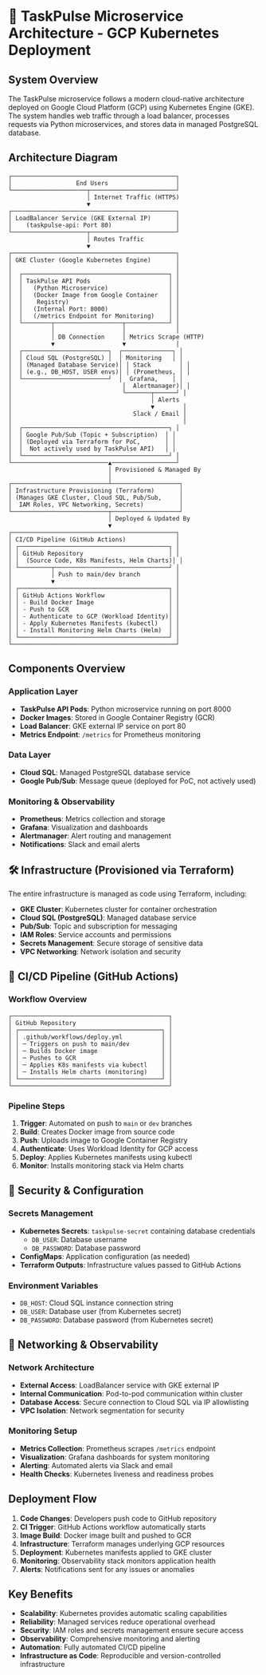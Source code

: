 # 🧠 TaskPulse Microservice Architecture - GCP Kubernetes Deployment

## System Overview

The TaskPulse microservice follows a modern cloud-native architecture deployed on Google Cloud Platform (GCP) using Kubernetes Engine (GKE). The system handles web traffic through a load balancer, processes requests via Python microservices, and stores data in managed PostgreSQL database.

## Architecture Diagram

```
┌──────────────────────────────────────────────┐
│                  End Users                   │
└─────────────────────┬────────────────────────┘
                      │ Internet Traffic (HTTPS)
                      ▼
┌──────────────────────────────────────────────┐
│ LoadBalancer Service (GKE External IP)       │
│    (taskpulse-api: Port 80)                  │
└─────────────────────┬────────────────────────┘
                      │ Routes Traffic
                      ▼
┌──────────────────────────────────────────────┐
│ GKE Cluster (Google Kubernetes Engine)       │
│                                              │
│  ┌─────────────────────────────────────────┐ │
│  │ TaskPulse API Pods                      │ │
│  │   (Python Microservice)                 │ │
│  │   (Docker Image from Google Container   │ │
│  │    Registry)                            │ │
│  │   (Internal Port: 8000)                 │ │
│  │   (/metrics Endpoint for Monitoring)    │ │
│  └────────┬───────────────────┬────────────┘ │
│           │                   │              │
│           │ DB Connection     │ Metrics Scrape (HTTP)
│           ▼                   ▼              │
│  ┌────────────────────────┐  ┌──────────────┐ │
│  │ Cloud SQL (PostgreSQL) │  │ Monitoring   │ │
│  │ (Managed Database Service)│ │ Stack        │ │
│  │ (e.g., DB_HOST, USER envs)│ │ (Prometheus, │ │
│  └────────────────────────┘  │  Grafana,    │ │
│                               │  Alertmanager)│ │
│                               └───────┬──────┘ │
│                                       │ Alerts
│                                       ▼        │
│                                  Slack / Email │
│                                                │
│  ┌─────────────────────────────────────────┐ │
│  │ Google Pub/Sub (Topic + Subscription)  │ │
│  │ (Deployed via Terraform for PoC,       │ │
│  │  Not actively used by TaskPulse API)   │ │
│  └─────────────────────────────────────────┘ │
└───────────────────────────▲──────────────────┘
                            │ Provisioned & Managed By
                            │
┌───────────────────────────┴───────────────────┐
│ Infrastructure Provisioning (Terraform)       │
│ (Manages GKE Cluster, Cloud SQL, Pub/Sub,     │
│  IAM Roles, VPC Networking, Secrets)          │
└───────────────────────────┬───────────────────┘
                            │ Deployed & Updated By
                            ▼
┌──────────────────────────────────────────────┐
│ CI/CD Pipeline (GitHub Actions)              │
│ ┌──────────────────────────────────────────┐ │
│ │ GitHub Repository                        │ │
│ │  (Source Code, K8s Manifests, Helm Charts)│ │
│ └─────────┬────────────────────────────────┘ │
│           │ Push to main/dev branch          │
│           ▼                                  │
│ ┌──────────────────────────────────────────┐ │
│ │ GitHub Actions Workflow                  │ │
│ │ - Build Docker Image                     │ │
│ │ - Push to GCR                            │ │
│ │ - Authenticate to GCP (Workload Identity)│ │
│ │ - Apply Kubernetes Manifests (kubectl)   │ │
│ │ - Install Monitoring Helm Charts (Helm)  │ │
│ └──────────────────────────────────────────┘ │
└──────────────────────────────────────────────┘
```

## Components Overview

### Application Layer
- **TaskPulse API Pods**: Python microservice running on port 8000
- **Docker Images**: Stored in Google Container Registry (GCR)
- **Load Balancer**: GKE external IP service on port 80
- **Metrics Endpoint**: `/metrics` for Prometheus monitoring

### Data Layer
- **Cloud SQL**: Managed PostgreSQL database service
- **Google Pub/Sub**: Message queue (deployed for PoC, not actively used)

### Monitoring & Observability
- **Prometheus**: Metrics collection and storage
- **Grafana**: Visualization and dashboards
- **Alertmanager**: Alert routing and management
- **Notifications**: Slack and email alerts

## 🛠 Infrastructure (Provisioned via Terraform)

The entire infrastructure is managed as code using Terraform, including:

- **GKE Cluster**: Kubernetes cluster for container orchestration
- **Cloud SQL (PostgreSQL)**: Managed database service
- **Pub/Sub**: Topic and subscription for messaging
- **IAM Roles**: Service accounts and permissions
- **Secrets Management**: Secure storage of sensitive data
- **VPC Networking**: Network isolation and security

## 🔁 CI/CD Pipeline (GitHub Actions)

### Workflow Overview

```
┌────────────────────────────────────────────┐
│ GitHub Repository                          │
│ ┌────────────────────────────────────────┐ │
│ │ .github/workflows/deploy.yml           │ │
│ │ ─ Triggers on push to main/dev         │ │
│ │ ─ Builds Docker image                  │ │
│ │ ─ Pushes to GCR                        │ │
│ │ ─ Applies K8s manifests via kubectl    │ │
│ │ ─ Installs Helm charts (monitoring)    │ │
│ └────────────────────────────────────────┘ │
└────────────────────────────────────────────┘
```

### Pipeline Steps

1. **Trigger**: Automated on push to `main` or `dev` branches
2. **Build**: Creates Docker image from source code
3. **Push**: Uploads image to Google Container Registry
4. **Authenticate**: Uses Workload Identity for GCP access
5. **Deploy**: Applies Kubernetes manifests using kubectl
6. **Monitor**: Installs monitoring stack via Helm charts

## 🔐 Security & Configuration

### Secrets Management
- **Kubernetes Secrets**: `taskpulse-secret` containing database credentials
  - `DB_USER`: Database username
  - `DB_PASSWORD`: Database password
- **ConfigMaps**: Application configuration (as needed)
- **Terraform Outputs**: Infrastructure values passed to GitHub Actions

### Environment Variables
- `DB_HOST`: Cloud SQL instance connection string
- `DB_USER`: Database user (from Kubernetes secret)
- `DB_PASSWORD`: Database password (from Kubernetes secret)

## 🔄 Networking & Observability

### Network Architecture
- **External Access**: LoadBalancer service with GKE external IP
- **Internal Communication**: Pod-to-pod communication within cluster
- **Database Access**: Secure connection to Cloud SQL via IP allowlisting
- **VPC Isolation**: Network segmentation for security

### Monitoring Setup
- **Metrics Collection**: Prometheus scrapes `/metrics` endpoint
- **Visualization**: Grafana dashboards for system monitoring
- **Alerting**: Automated alerts via Slack and email
- **Health Checks**: Kubernetes liveness and readiness probes

## Deployment Flow

1. **Code Changes**: Developers push code to GitHub repository
2. **CI Trigger**: GitHub Actions workflow automatically starts
3. **Image Build**: Docker image built and pushed to GCR
4. **Infrastructure**: Terraform manages underlying GCP resources
5. **Deployment**: Kubernetes manifests applied to GKE cluster
6. **Monitoring**: Observability stack monitors application health
7. **Alerts**: Notifications sent for any issues or anomalies

## Key Benefits

- **Scalability**: Kubernetes provides automatic scaling capabilities
- **Reliability**: Managed services reduce operational overhead
- **Security**: IAM roles and secrets management ensure secure access
- **Observability**: Comprehensive monitoring and alerting
- **Automation**: Fully automated CI/CD pipeline
- **Infrastructure as Code**: Reproducible and version-controlled infrastructure